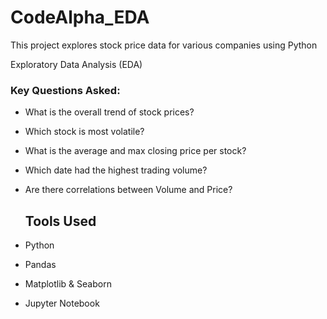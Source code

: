# CodeAlpha_EDA
This project explores stock price data for various companies using Python

 Exploratory Data Analysis (EDA)

### Key Questions Asked:
- What is the overall trend of stock prices?
- Which stock is most volatile?
- What is the average and max closing price per stock?
- Which date had the highest trading volume?
- Are there correlations between Volume and Price?

  ##  Tools Used
- Python
- Pandas
- Matplotlib & Seaborn
- Jupyter Notebook
